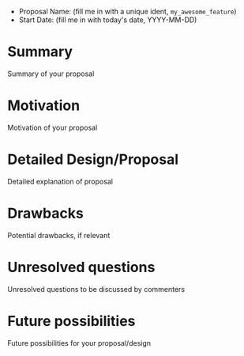 - Proposal Name: (fill me in with a unique ident, `my_awesome_feature`)
- Start Date: (fill me in with today's date, YYYY-MM-DD)

# Summary
[summary]: #summary

Summary of your proposal

# Motivation
[motivation]: #motivation

Motivation of your proposal

# Detailed Design/Proposal
[proposal]: #proposal

Detailed explanation of proposal

# Drawbacks
[drawbacks]: #drawbacks

Potential drawbacks, if relevant

# Unresolved questions
[unresolved-questions]: #unresolved-questions

Unresolved questions to be discussed by commenters

# Future possibilities
[future-possibilities]: #future-possibilities

Future possibilities for your proposal/design
